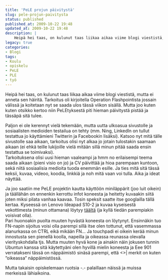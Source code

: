 ```yaml
---
title: 'PeLE projun päivitystä'
slug: pele-projun-paivitysta
status: published
published_at: 2009-10-22 19:48
updated_at: 2009-10-22 19:48
description: |
    Heipä hei taas, on kulunut taas liikaa aikaa viime blogi viestistä, mutta ei anneta sen häiritä. Tarkoitus oli kirjoitella Operation Flashpointista jossain välissä ja koitetaan nyt se saada ulos tässä viikon sisällä. Mutta joo kuten kuten otsikko kertoo niin PeLEtyksestä piti hieman päivitystä pistää ja tässäpä sitä tulee. Paljon ei ole kerennyt vielä tekemään, mutta… Jatka lukemista PeLE projun päivitystä
legacy: true
categories:
- Blogi
tags:
- Koulu
- opiskelu
- PeLE
- PLE
- työ
---
```


<p>Heipä hei taas, on kulunut taas liikaa aikaa viime blogi viestistä, mutta ei anneta sen häiritä. Tarkoitus oli kirjoitella Operation Flashpointista jossain välissä ja koitetaan nyt se saada ulos tässä viikon sisällä. Mutta joo kuten kuten otsikko kertoo niin PeLEtyksestä piti hieman päivitystä pistää ja tässäpä sitä tulee.</p>
<p>Paljon ei ole kerennyt vielä tekemään, mutta uutta ulkoasua sivustolle ja sosiaalisten medioiden testailua on tehty (mm. Ning, LinkedIn on tullut testattua jo käyttämieni Twitterin ja Facebookin lisäksi). Katsoo nyt mitä tälle sivustolle saa aikaan, tarkoitus olisi nyt alkaa jo jotain tulostakin saamaan aikaan (ei ehkä teille lukijoille vielä mitään sillä minun pitää saada ensin testattua se toimivaksi).<br />
Tarkoituksena olisi uusi hieman vaaleampi ja hmm no erilaisempi teema saada aikaan (pieni visio on jo) ja CV päivittää ja hioa parempaan kuntoon, sekä niitä sosiaalisia medioita tuoda enemmän esille. Ja ties mitä sitä tässä keksii, kuvaa, videoo, koodia, linkkiä ja noh mitä vaan voi tulla. Aika ja ideat näyttää.</p>
<p>Ja joo saatiin me PeLE projektin kautta käyttöön miniläppärit (joo luit oikein) ja täällähän on ennenkin kerrottu infot koneesta ja heitetty kuvaakin siitä joten miksi pilata vanhaa kaavaa. Tosin speksit saatte itse googlailla tällä kertaa. Kyseessä on Lenovo Ideapad S10-2 ja kuvaa kyseisestä vekottimesta (minun ottamana) löytyy <a href="http://pics.kaartinen.org/GeekyStuff/Ideapad%20S10-2" target="_blank">täältä</a> (ja kyllä tiedän parempiakin voisivat olla).<br />
Pari huonoakin puolta muuten hyvästä koneesta on löytynyt. Ensinnäkin tuo FN-napin sijoitus voisi olla parempi sillä itse olen tottunut, että vasemmassa alanurkassa on CTRL eikä mikään FN&#8230; Ja touchpadi ei oikein kerää minun innostusta sen pienellä koolla, napeilla ja oikeassa reunassa olevalla vierityskohdalla tjs. Mutta muuten hyvä kone ja ainakin näin jokusen tunnin Ubuntun kanssa sitä käytettyäni olen hyvillä mielin koneesta ja Eee 901 verratakseni tässä on näppäimistö sinäsä parempi, että &lt;&gt;| merkit on kuten &#8221;oikeassa&#8221; näppäimistössä.</p>
<p>Mutta takaisin opiskelemaan ruotsia -.- palaillaan näissä ja muissa merkeissä lähiaikoina.</p>
